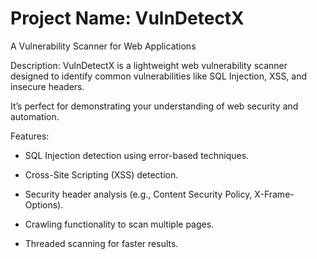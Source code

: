 # Project Name: VulnDetectX

A Vulnerability Scanner for Web Applications

Description:
VulnDetectX is a lightweight web vulnerability scanner designed to identify common vulnerabilities like SQL Injection, XSS, and insecure headers. 

It’s perfect for demonstrating your understanding of web security and automation.

Features:

- SQL Injection detection using error-based techniques.

- Cross-Site Scripting (XSS) detection.

- Security header analysis (e.g., Content Security Policy, X-Frame-Options).

- Crawling functionality to scan multiple pages.

- Threaded scanning for faster results.
